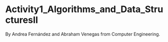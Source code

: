 # Activity1_Algorithms_and_Data_StructuresII
By Andrea Fernández and Abraham Venegas from Computer Engineering.
